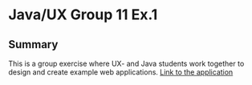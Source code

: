 # Java/UX Group 11 Ex.1
## Summary
This is a group exercise where UX- and Java students work together
to design and create example web applications.
[Link to the application](https://java-ux-group11-ex1.netlify.app/)
